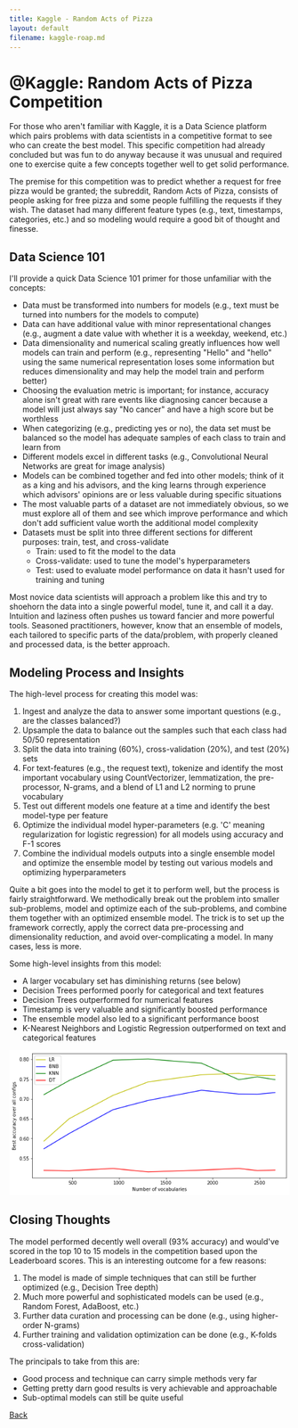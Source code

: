 ```yaml
---
title: Kaggle - Random Acts of Pizza
layout: default
filename: kaggle-roap.md
--- 
```


# @Kaggle: Random Acts of Pizza Competition

For those who aren't familiar with Kaggle, it is a Data Science platform which pairs problems with data scientists in a competitive format to see who can create the best model. This specific competition had already concluded but was fun to do anyway because it was unusual and required one to exercise quite a few concepts together well to get solid performance.

The premise for this competition was to predict whether a request for free pizza would be granted; the subreddit, Random Acts of Pizza, consists of people asking for free pizza and some people fulfilling the requests if they wish. The dataset had many different feature types (e.g., text, timestamps, categories, etc.) and so modeling would require a good bit of thought and finesse.

## Data Science 101

I'll provide a quick Data Science 101 primer for those unfamiliar with the concepts:

* Data must be transformed into numbers for models (e.g., text must be turned into numbers for the models to compute)
* Data can have additional value with minor representational changes (e.g., augment a date value with whether it is a weekday, weekend, etc.)
* Data dimensionality and numerical scaling greatly influences how well models can train and perform (e.g., representing "Hello" and "hello" using the same numerical representation loses some information but reduces dimensionality and may help the model train and perform better)
* Choosing the evaluation metric is important; for instance, accuracy alone isn't great with rare events like diagnosing cancer because a model will just always say "No cancer" and have a high score but be worthless
* When categorizing (e.g., predicting yes or no), the data set must be balanced so the model has adequate samples of each class to train and learn from
* Different models excel in different tasks (e.g., Convolutional Neural Networks are great for image analysis)
* Models can be combined together and fed into other models; think of it as a king and his advisors, and the king learns through experience which advisors' opinions are or less valuable during specific situations
* The most valuable parts of a dataset are not immediately obvious, so we must explore all of them and see which improve performance and which don't add sufficient value worth the additional model complexity
* Datasets must be split into three different sections for different purposes: train, test, and cross-validate
	* Train: used to fit the model to the data
	* Cross-validate: used to tune the model's hyperparameters
	* Test: used to evaluate model performance on data it hasn't used for training and tuning

Most novice data scientists will approach a problem like this and try to shoehorn the data into a single powerful model, tune it, and call it a day. Intuition and laziness often pushes us toward fancier and more powerful tools. Seasoned practitioners, however, know that an ensemble of models, each tailored to specific parts of the data/problem, with properly cleaned and processed data, is the better approach.

## Modeling Process and Insights

The high-level process for creating this model was:

1. Ingest and analyze the data to answer some important questions (e.g., are the classes balanced?)
2. Upsample the data to balance out the samples such that each class had 50/50 representation
3. Split the data into training (60%), cross-validation (20%), and test (20%) sets
4. For text-features (e.g., the request text), tokenize and identify the most important vocabulary using CountVectorizer, lemmatization, the pre-processor, N-grams, and a blend of L1 and L2 norming to prune vocabulary
5. Test out different models one feature at a time and identify the best model-type per feature
6. Optimize the individual model hyper-parameters (e.g. 'C' meaning regularization for logistic regression) for all models using accuracy and F-1 scores
7. Combine the individual models outputs into a single ensemble model and optimize the ensemble model by testing out various models and optimizing hyperparameters

Quite a bit goes into the model to get it to perform well, but the process is fairly straightforward. We methodically break out the problem into smaller sub-problems, model and optimize each of the sub-problems, and combine them together with an optimized ensemble model. The trick is to set up the framework correctly, apply the correct data pre-processing and dimensionality reduction, and avoid over-complicating a model. In many cases, less is more.

Some high-level insights from this model:

* A larger vocabulary set has diminishing returns (see below)
* Decision Trees performed poorly for categorical and text features
* Decision Trees outperformed for numerical features
* Timestamp is very valuable and significantly boosted performance
* The ensemble model also led to a significant performance boost
* K-Nearest Neighbors and Logistic Regression outperformed on text and categorical features

![Accuracy with more vocab](https://github.com/RicardoFrankBarrera/Data-Science-Portfolio/blob/main/docs/assets/img/RAOP%20-%20Vocab%20Diminishing%20Returns.png)

## Closing Thoughts

The model performed decently well overall (93% accuracy) and would've scored in the top 10 to 15 models in the competition based upon the Leaderboard scores. This is an interesting outcome for a few reasons:

1. The model is made of simple techniques that can still be further optimized (e.g., Decision Tree depth)
2. Much more powerful and sophisticated models can be used (e.g., Random Forest, AdaBoost, etc.)
3. Further data curation and processing can be done (e.g., using higher-order N-grams)
4. Further training and validation optimization can be done (e.g., K-folds cross-validation)

The principals to take from this are:

* Good process and technique can carry simple methods very far
* Getting pretty darn good results is very achievable and approachable
* Sub-optimal models can still be quite useful


[Back](./)
